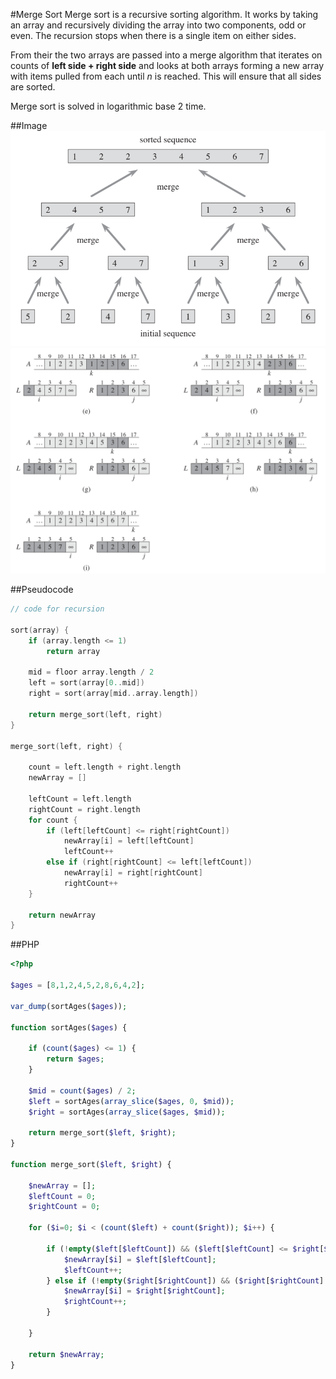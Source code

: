 #Merge Sort
Merge sort is a recursive sorting algorithm. It works by taking an array and recursively dividing the array into two components, odd or even. The recursion stops when there is a single item on either sides.

From their the two arrays are passed into a merge algorithm that iterates on counts of  **left side + right side** and looks at both arrays forming a new array with items pulled from each until *n* is reached. This will ensure that all sides are sorted.

Merge sort is solved in logarithmic base 2 time.

##Image
![Merge decomposition structure](merge1.png)
![Merge Strategy](merge2.png)

##Pseudocode
```swift
// code for recursion

sort(array) {
	if (array.length <= 1)
		return array
	
	mid = floor array.length / 2
	left = sort(array[0..mid])
	right = sort(array[mid..array.length])
	
	return merge_sort(left, right)
}

merge_sort(left, right) {
	
	count = left.length + right.length
	newArray = []
	
	leftCount = left.length
	rightCount = right.length
	for count {
		if (left[leftCount] <= right[rightCount])
			newArray[i] = left[leftCount]
			leftCount++
		else if (right[rightCount] <= left[leftCount])
			newArray[i] = right[rightCount]
			rightCount++
	}
	
	return newArray
}

```


##PHP
```php
<?php

$ages = [8,1,2,4,5,2,8,6,4,2];

var_dump(sortAges($ages));

function sortAges($ages) {

	if (count($ages) <= 1) {
		return $ages;
	}

	$mid = count($ages) / 2;
	$left = sortAges(array_slice($ages, 0, $mid));
	$right = sortAges(array_slice($ages, $mid));

	return merge_sort($left, $right);
}

function merge_sort($left, $right) {

	$newArray = [];
	$leftCount = 0;
	$rightCount = 0;

	for ($i=0; $i < (count($left) + count($right)); $i++) {

		if (!empty($left[$leftCount]) && ($left[$leftCount] <= $right[$rightCount] || empty($right[$rightCount]))) {
			$newArray[$i] = $left[$leftCount];
			$leftCount++;
		} else if (!empty($right[$rightCount]) && ($right[$rightCount] <= $left[$leftCount] || empty($left[$leftCount]))) {
			$newArray[$i] = $right[$rightCount];
			$rightCount++;
		}

	}
	
	return $newArray;
}
```